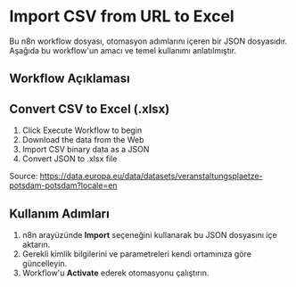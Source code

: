 # Import CSV from URL to Excel

Bu n8n workflow dosyası, otomasyon adımlarını içeren bir JSON dosyasıdır.
Aşağıda bu workflow'un amacı ve temel kullanımı anlatılmıştır.

## Workflow Açıklaması
## Convert CSV to Excel (.xlsx)
1. Click Execute Workflow to begin
2. Download the data from the Web
3. Import CSV binary data as a JSON
4. Convert JSON to .xlsx file

Source:
https://data.europa.eu/data/datasets/veranstaltungsplaetze-potsdam-potsdam?locale=en

## Kullanım Adımları
1. n8n arayüzünde **Import** seçeneğini kullanarak bu JSON dosyasını içe aktarın.
2. Gerekli kimlik bilgilerini ve parametreleri kendi ortamınıza göre güncelleyin.
3. Workflow'u **Activate** ederek otomasyonu çalıştırın.
